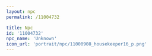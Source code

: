 ```yaml
---
layout: npc
permalink: /11004732

title: Npc
id: '11004732'
npc_name: 'Unknown'
icon_url: 'portrait/npc/11000908_housekeeper16_p.png'
---
```

